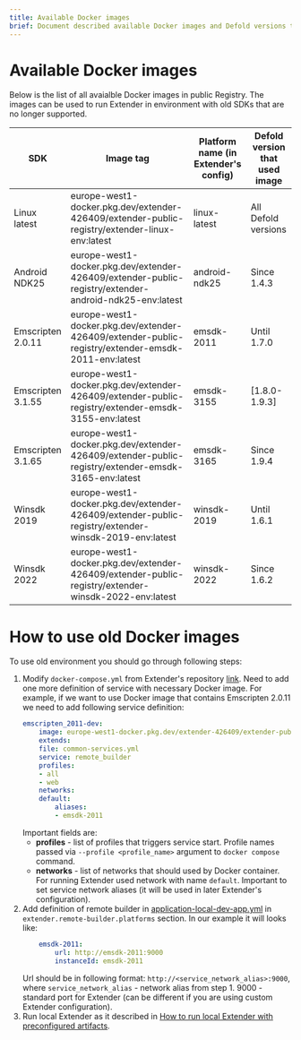 ```yaml
---
title: Available Docker images
brief: Document described available Docker images and Defold versions that used it
---
```


# Available Docker images
Below is the list of all avaialble Docker images in public Registry. The images can be used to run Extender in environment with old SDKs that are no longer supported.

|SDK               |Image tag                                                                                              |Platform name (in Extender's config) |Defold version that used image |
|------------------|-------------------------------------------------------------------------------------------------------|-------------------------------------|-------------------------------|
|Linux latest      |europe-west1-docker.pkg.dev/extender-426409/extender-public-registry/extender-linux-env:latest         |linux-latest                         |All Defold versions            |
|Android NDK25     |europe-west1-docker.pkg.dev/extender-426409/extender-public-registry/extender-android-ndk25-env:latest |android-ndk25                        |Since 1.4.3                    |
|Emscripten 2.0.11 |europe-west1-docker.pkg.dev/extender-426409/extender-public-registry/extender-emsdk-2011-env:latest    |emsdk-2011                           |Until 1.7.0                    |
|Emscripten 3.1.55 |europe-west1-docker.pkg.dev/extender-426409/extender-public-registry/extender-emsdk-3155-env:latest    |emsdk-3155                           |[1.8.0-1.9.3]                  |
|Emscripten 3.1.65 |europe-west1-docker.pkg.dev/extender-426409/extender-public-registry/extender-emsdk-3165-env:latest    |emsdk-3165                           |Since 1.9.4                    |
|Winsdk 2019       |europe-west1-docker.pkg.dev/extender-426409/extender-public-registry/extender-winsdk-2019-env:latest   |winsdk-2019                          |Until 1.6.1                    |
|Winsdk 2022       |europe-west1-docker.pkg.dev/extender-426409/extender-public-registry/extender-winsdk-2022-env:latest   |winsdk-2022                          |Since 1.6.2                    |

# How to use old Docker images
To use old environment you should go through following steps:
1. Modify `docker-compose.yml` from Extender's repository [link](https://github.com/defold/extender/blob/dev/server/docker/docker-compose.yml). Need to add one more definition of service with necessary Docker image. For example, if we want to use Docker image that contains Emscripten 2.0.11 we need to add following service definition:
    ```yml
    emscripten_2011-dev:
        image: europe-west1-docker.pkg.dev/extender-426409/extender-public-registry/extender-emsdk-2011-env:latest
        extends:
        file: common-services.yml
        service: remote_builder
        profiles:
        - all
        - web
        networks:
        default:
            aliases:
            - emsdk-2011
    ```
    Important fields are:
    * **profiles** - list of profiles that triggers service start. Profile names passed via `--profile <profile_name>` argument to `docker compose` command.
    * **networks** - list of networks that should used by Docker container. For running Extender used network with name `default`. Important to set service network aliases (it will be used in later Extender's configuration).
2. Add definition of remote builder in [application-local-dev-app.yml](https://github.com/defold/extender/blob/dev/server/configs/application-local-dev-app.yml) in `extender.remote-builder.platforms` section. In our example it will looks like:
    ```yml
        emsdk-2011:
            url: http://emsdk-2011:9000
            instanceId: emsdk-2011
    ```
    Url should be in following format: `http://<service_network_alias>:9000`, where `service_network_alias` - network alias from step 1. 9000 - standard port for Extender (can be different if you are using custom Extender configuration).
3. Run local Extender as it described in [How to run local Extender with preconfigured artifacts](/manuals/extender-local-setup#how-to-run-local-extender-with-preconfigured-artifacts).